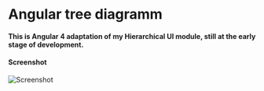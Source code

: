 # Angular tree diagramm
#### This is Angular 4 adaptation of my Hierarchical UI module, still at the early stage of development.

#### Screenshot
![Screenshot](http://i.imgur.com/nyAYo7u.png)
